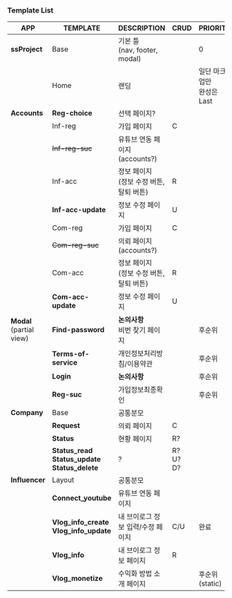 ### Template List

| APP                           | TEMPLATE                                 | DESCRIPTION                     | CRUD                | PRIORITY              |
| ----------------------------- | ---------------------------------------- | ------------------------------- | ------------------- | --------------------- |
| **ssProject**                 | Base                                     | 기본 틀 <br />(nav, footer, modal) |                     | 0                     |
|                               | Home                                     | 랜딩                              |                     | 일단 마크업만<br />완성은 Last |                  |                       |
| **Accounts**                  | **Reg-choice**                           | 선택 페이지?                         |                     |                       |
|                               | Inf-reg                                  | 가입 페이지                          | C                   |                       |
|                               | ~~Inf-reg-suc~~                          | 유튜브 연동 페이지(accounts?)           |                     |                       |
|                               | Inf-acc                                  | 정보 페이지<br />(정보 수정 버튼, 탈퇴 버튼)   | R                   |                       |
|                               | **Inf-acc-update**                       | 정보 수정 페이지                       | U                   |                       |
|                               | Com-reg                                  | 가입 페이지                          | C                   |                       |
|                               | ~~Com-reg-suc~~                          | 의뢰 페이지(accounts?)               |                     |                       |
|                               | Com-acc                                  | 정보 페이지<br />(정보 수정 버튼, 탈퇴 버튼)   | R                   |                       |
|                               | **Com-acc-update**                       | 정보 수정 페이지                       | U                   |                       |
| **Modal**<br />(partial view) | **Find-password**                        | **논의사항**<br />비번 찾기 페이지         |                     | 후순위                   |
|                               | **Terms-of-service**                     | 개인정보처리방침/이용약관                   |                     | 후순위                   |
|                               | **Login**                                | **논의사항**                        |                     | 후순위                   |
|                               | **Reg-suc**                              | 가입정보최종확인                        |                     | 후순위                   |
| **Company**                   | Base                                     | 공통분모                            |                     |                       |
|                               | **Request**                              | 의뢰 페이지                          | C                   |                       |
|                               | **Status**                               | 현황 페이지                          | R?                  |                       |
|                               | **Status_read**<br />**Status_update**<br />**Status_delete** | ?                               | R? <br />U?<br />D? |                       |
| **Influencer**                | Layout                                   | 공통분모                            |                     |                       |
|                               | **Connect_youtube**                      | 유튜브 연동 페이지                      |                     |                       |
|                               | **Vlog_info_create**<br />**Vlog_info_update** | 내 브이로그 정보 입력/수정 페이지             | C/U                 | 완료                    |
|                               | **Vlog_info**                            | 내 브이로그 정보 페이지                   | R                   |                       |
|                               | **Vlog_monetize**                        | 수익화 방법 소개 페이지                   |                     | 후순위(static)           |

